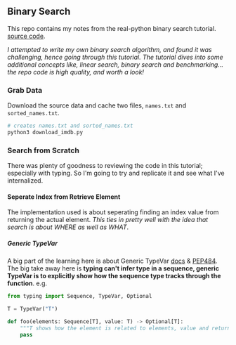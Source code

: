 ## Binary Search
This repo contains my notes from the real-python binary search tutorial. [source code](https://github.com/realpython/materials/tree/master/binary-search).

*I attempted to write my own binary search algorithm, and found it was challenging, hence going through this tutorial. The tutorial dives into some additional concepts like, linear search, binary search and benchmarking... the repo code is high quality, and worth a look!*

### Grab Data
Download the source data and cache two files, `names.txt` and `sorted_names.txt`. 

```sh
# creates names.txt and sorted_names.txt
python3 download_imdb.py
```

### Search from Scratch
There was plenty of goodness to reviewing the code in this tutorial; especially with typing. So I'm going to try and replicate it and see what I've internalized.

#### Seperate Index from Retrieve Element
The implementation used is about seperating finding an index value from returning the actual element. *This ties in pretty well with the idea that search is about WHERE as well as WHAT*.

##### Generic TypeVar
A big part of the learning here is about Generic TypeVar [docs](https://mypy.readthedocs.io/en/latest/generics.html#generics) & [PEP484](https://www.python.org/dev/peps/pep-0484/#user-defined-generic-types). The big take away here is **typing can't infer type in a sequence, generic TypeVar is to explicitly show how the sequence type tracks through the function**. e.g.

```py
from typing import Sequence, TypeVar, Optional

T = TypeVar("T")

def foo(elements: Sequence[T], value: T) -> Optional[T]:
    """T shows how the element is related to elements, value and return val"""
    pass
```